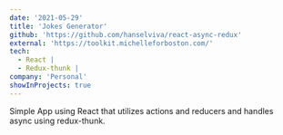 ```yaml
---
date: '2021-05-29'
title: 'Jokes Generator'
github: 'https://github.com/hanselviva/react-async-redux'
external: 'https://toolkit.michelleforboston.com/'
tech:
  - React |
  - Redux-thunk |
company: 'Personal'
showInProjects: true
---
```


Simple App using React that utilizes actions and reducers and handles async using redux-thunk.
